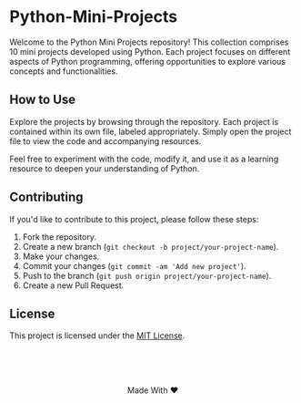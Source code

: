 # Python-Mini-Projects

Welcome to the Python Mini Projects repository! This collection comprises 10 mini projects developed using Python. Each project focuses on different aspects of Python programming, offering opportunities to explore various concepts and functionalities.

## How to Use

Explore the projects by browsing through the repository. Each project is contained within its own file, labeled appropriately. Simply open the project file to view the code and accompanying resources.

Feel free to experiment with the code, modify it, and use it as a learning resource to deepen your understanding of Python.

## Contributing

If you'd like to contribute to this project, please follow these steps:

1. Fork the repository.
2. Create a new branch (`git checkout -b project/your-project-name`).
3. Make your changes.
4. Commit your changes (`git commit -am 'Add new project'`).
5. Push to the branch (`git push origin project/your-project-name`).
6. Create a new Pull Request.

## License

This project is licensed under the [MIT License](https://github.com/subhranil002/Python-Mini-Projects?tab=MIT-1-ov-file).

<br/><br/><br/>
<p align="center">Made With ❤️</p>

